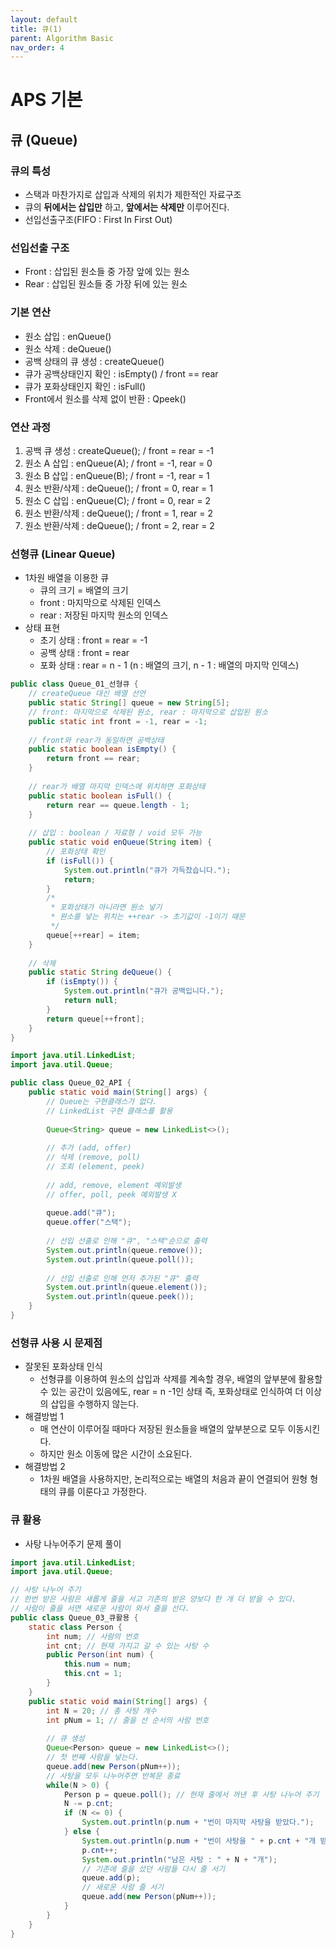 ```yaml
---
layout: default
title: 큐(1)
parent: Algorithm Basic
nav_order: 4
---
```


# APS 기본

## 큐 (Queue)

### 큐의 특성
- 스택과 마찬가지로 삽입과 삭제의 위치가 제한적인 자료구조
- 큐의 **뒤에서는 삽입만** 하고, **앞에서는 삭제만** 이루어진다.
- 선입선출구조(FIFO : First In First Out)

### 선입선출 구조
- Front : 삽입된 원소들 중 가장 앞에 있는 원소
- Rear : 삽입된 원소들 중 가장 뒤에 있는 원소

### 기본 연산
- 원소 삽입 : enQueue()
- 원소 삭제 : deQueue()
- 공백 상태의 큐 생성 : createQueue()
- 큐가 공백상태인지 확인 : isEmpty() / front == rear
- 큐가 포화상태인지 확인 : isFull()
- Front에서 원소를 삭제 없이 반환 : Qpeek()

### 연산 과정
1. 공백 큐 생성 : createQueue(); / front = rear = -1
2. 원소 A 삽입 : enQueue(A); / front = -1, rear = 0
3. 원소 B 삽입 : enQueue(B); / front = -1, rear = 1
4. 원소 반환/삭제 : deQueue(); / front = 0, rear = 1
5. 원소 C 삽입 : enQueue(C); / front = 0, rear = 2
6. 원소 반환/삭제 : deQueue(); / front = 1, rear = 2
7. 원소 반환/삭제 : deQueue(); / front = 2, rear = 2

### 선형큐 (Linear Queue)
- 1차원 배열을 이용한 큐
  - 큐의 크기 = 배열의 크기
  - front : 마지막으로 삭제된 인덱스
  - rear : 저장된 마지막 원소의 인덱스
- 상태 표현
  - 초기 상태 : front = rear = -1
  - 공백 상태 : front = rear
  - 포화 상태 : rear = n - 1 (n : 배열의 크기, n - 1 : 배열의 마지막 인덱스)

```java
public class Queue_01_선형큐 {
	// createQueue 대신 배열 선언
	public static String[] queue = new String[5];
	// front: 마지막으로 삭제된 원소, rear : 마지막으로 삽입된 원소
	public static int front = -1, rear = -1;
	
	// front와 rear가 동일하면 공백상태
	public static boolean isEmpty() {
		return front == rear;
	}
	
	// rear가 배열 마지막 인덱스에 위치하면 포화상태
	public static boolean isFull() {
		return rear == queue.length - 1;
	}
	
	// 삽입 : boolean / 자료형 / void 모두 가능
	public static void enQueue(String item) {
		// 포화상태 확인
		if (isFull()) {
			System.out.println("큐가 가득찼습니다.");
			return;
		}
		/*
		 * 포화상태가 아니라면 원소 넣기
		 * 원소를 넣는 위치는 ++rear -> 초기값이 -1이기 때문
		 */
		queue[++rear] = item;
	}
	
	// 삭제
	public static String deQueue() {
		if (isEmpty()) {
			System.out.println("큐가 공백입니다.");
			return null;
		}
		return queue[++front];
	}
}
```

```java
import java.util.LinkedList;
import java.util.Queue;

public class Queue_02_API {
	public static void main(String[] args) {
		// Queue는 구현클래스가 없다.
		// LinkedList 구현 클래스를 활용
		
		Queue<String> queue = new LinkedList<>();
		
		// 추가 (add, offer)
		// 삭제 (remove, poll)
		// 조회 (element, peek)
		
		// add, remove, element 예외발생
		// offer, poll, peek 예외발생 X
		
		queue.add("큐");
		queue.offer("스택");
		
		// 선입 선출로 인해 "큐", "스택"순으로 출력 
		System.out.println(queue.remove());
		System.out.println(queue.poll());
		
		// 선입 선출로 인해 먼저 추가된 "큐" 출력 
		System.out.println(queue.element());
		System.out.println(queue.peek());
	}
}
```

### 선형큐 사용 시 문제점
- 잘못된 포화상태 인식
  - 선형큐를 이용하여 원소의 삽입과 삭제를 계속할 경우, 배열의 앞부분에 활용할 수 있는 공간이 있음에도, rear = n -1인 상태 즉, 포화상태로 인식하여 더 이상의 삽입을 수행하지 않는다.
- 해결방법 1
  - 매 연산이 이루어질 때마다 저장된 원소들을 배열의 앞부분으로 모두 이동시킨다.
  - 하지만 원소 이동에 많은 시간이 소요된다.
- 해결방법 2
  - 1차원 배열을 사용하지만, 논리적으로는 배열의 처음과 끝이 연결되어 원형 형태의 큐를 이룬다고 가정한다.

### 큐 활용
- 사탕 나누어주기 문제 풀이

```java
import java.util.LinkedList;
import java.util.Queue;

// 사탕 나누어 주기
// 한번 받은 사람은 새롭게 줄을 서고 기존의 받은 양보다 한 개 더 받을 수 있다.
// 사람이 줄을 서면 새로운 사람이 와서 줄을 선다.
public class Queue_03_큐활용 {
	static class Person {
		int num; // 사람의 번호
		int cnt; // 현재 가지고 갈 수 있는 사탕 수
		public Person(int num) {
			this.num = num;
			this.cnt = 1;
		}
	}
	public static void main(String[] args) {
		int N = 20; // 총 사탕 개수
		int pNum = 1; // 줄을 선 순서의 사람 번호
		
		// 큐 생성
		Queue<Person> queue = new LinkedList<>();
		// 첫 번째 사람을 넣는다.
		queue.add(new Person(pNum++));
		// 사탕을 모두 나누어주면 반복문 종료
		while(N > 0) {
			Person p = queue.poll(); // 현재 줄에서 꺼낸 후 사탕 나누어 주기
			N -= p.cnt;
			if (N <= 0) {
				System.out.println(p.num + "번이 마지막 사탕을 받았다.");
			} else {
				System.out.println(p.num + "번이 사탕을 " + p.cnt + "개 받았다.");
				p.cnt++;
				System.out.println("남은 사탕 : " + N + "개");
				// 기존에 줄을 섰던 사람들 다시 줄 서기
				queue.add(p);
				// 새로운 사람 줄 서기
				queue.add(new Person(pNum++));
			}
		}
	}
}
```
